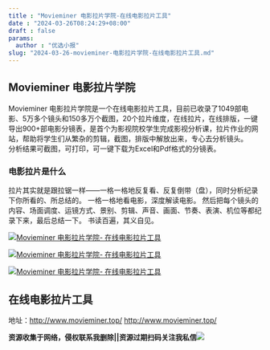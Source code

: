 ```yaml
---
title : "Movieminer 电影拉片学院-在线电影拉片工具"
date : "2024-03-26T08:24:29+08:00"
draft : false
params:
  author : "优选小报"
slug: "2024-03-26-movieminer-电影拉片学院-在线电影拉片工具.md"
---
```


## Movieminer 电影拉片学院

Movieminer
电影拉片学院是一个在线电影拉片工具，目前已收录了1049部电影、5万多个镜头和150多万个截图，20个拉片维度，在线拉片，在线排版，一键导出900+部电影分镜表，是首个为影视院校学生完成影视分析课，拉片作业的网站，帮助将学生们从繁杂的剪辑，截图，排版中解放出来，专心去分析镜头。  
分析结果可截图，可打印，可一键下载为Excel和Pdf格式的分镜表。

### 电影拉片是什么

拉片其实就是跟拉锯一样——一格一格地反复看、反复倒带（盘），同时分析纪录下你所看的、所总结的。 一格一格地看电影，深度解读电影。
然后把每个镜头的内容、场面调度、运镜方式、景别、剪辑、声音、画面、节奏、表演、机位等都纪录下来，最后总结一下。 书读百遍，其义自见。

[![Movieminer 电影拉片学院-
在线电影拉片工具](//img7-1.zhekoulieshou.com/mmbiz_jpg/iaHBVewvSIbAOP5MwRmNQ8SEEaPPgBTocKjiaObKl4WMR1SrdElbay5oJic6KFiaZT2vJvMx9aCFXUYPxyxvEqoetA/0)](//img7-1.zhekoulieshou.com/mmbiz_jpg/iaHBVewvSIbAOP5MwRmNQ8SEEaPPgBTocKjiaObKl4WMR1SrdElbay5oJic6KFiaZT2vJvMx9aCFXUYPxyxvEqoetA/0)

[![Movieminer 电影拉片学院-
在线电影拉片工具](//img7-1.zhekoulieshou.com/mmbiz_jpg/iaHBVewvSIbAOP5MwRmNQ8SEEaPPgBTociaSAYo5Co3GZwlVriafC01zYlibiaS37icJhkSVnodicA1oNXtVQBlLJ6NkQ/0)](//img7-1.zhekoulieshou.com/mmbiz_jpg/iaHBVewvSIbAOP5MwRmNQ8SEEaPPgBTociaSAYo5Co3GZwlVriafC01zYlibiaS37icJhkSVnodicA1oNXtVQBlLJ6NkQ/0)

[![Movieminer 电影拉片学院-
在线电影拉片工具](//img7-1.zhekoulieshou.com/mmbiz_jpg/iaHBVewvSIbAOP5MwRmNQ8SEEaPPgBTocLRVOD6HSy6H9J7pic2t5kiaMOE5NkWeoOuR75JXLdaoStntAibmSLUDgA/0)](//img7-1.zhekoulieshou.com/mmbiz_jpg/iaHBVewvSIbAOP5MwRmNQ8SEEaPPgBTocLRVOD6HSy6H9J7pic2t5kiaMOE5NkWeoOuR75JXLdaoStntAibmSLUDgA/0)

## 在线电影拉片工具

地址：http://www.movieminer.top/ http://www.movieminer.top/

**资源收集于网络，侵权联系我删除||资源过期扫码关注我私信**![](//img7-1.zhekoulieshou.com/mmbiz_jpg/iaHBVewvSIbAjcr9g6TlCXSfiaDqkbzuEzp207hVzPqT4YGQOAazQ1KNHCeACbia5Lzq4Ckwibe48iar1q7lgVP1o3w/640?wx_fmt=jpeg&from=appmsg)


